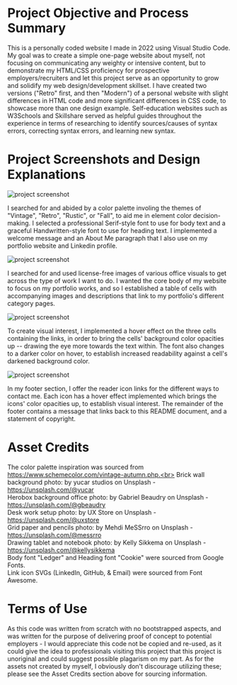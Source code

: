 # Project Objective and Process Summary

This is a personally coded website I made in 2022 using Visual Studio Code. My goal was to create a simple one-page website about myself, not focusing on communicating any weighty or intensive content, but to demonstrate my HTML/CSS proficiency for prospective employers/recruiters and let this project serve as an opportunity to grow and solidify my web design/development skillset. I have created two versions ("Retro" first, and then "Modern") of a personal website with slight differences in HTML code and more significant differences in CSS code, to showcase more than one design example. Self-education websites such as W3Schools and Skillshare served as helpful guides throughout the experience in terms of researching to identify sources/causes of syntax errors, correcting syntax errors, and learning new syntax.

# Project Screenshots and Design Explanations

<img src="Herobox-Screenshot.png" alt="project screenshot">

I searched for and abided by a color palette involing the themes of "Vintage", "Retro", "Rustic", or "Fall", to aid me in element color decision-making. I selected a professional Serif-style font to use for body text and a graceful Handwritten-style font to use for heading text. I implemented a welcome message and an About Me paragraph that I also use on my portfolio website and Linkedin profile.

<img src="Portfolio-Box-Screenshot.png" alt="project screenshot">

I searched for and used license-free images of various office visuals to get across the type of work I want to do. I wanted the core body of my website to focus on my portfolio works, and so I established a table of cells with accompanying images and descriptions that link to my portfolio's different category pages.

<img src="Portfolio-Box-Screenshot-2.png" alt="project screenshot">

To create visual interest, I implemented a hover effect on the three cells containing the links, in order to bring the cells' background color opacities up -- drawing the eye more towards the text within. The font also changes to a darker color on hover, to establish increased readability against a cell's darkened background color.

<img src="Footer-Screenshot.png" alt="project screenshot">

In my footer section, I offer the reader icon links for the different ways to contact me. Each icon has a hover effect implemented which brings the icons' color opacities up, to establish visual interest. The remainder of the footer contains a message that links back to this README document, and a statement of copyright.

# Asset Credits

The color palette inspiration was sourced from https://www.schemecolor.com/vintage-autumn.php.<br>
Brick wall background photo: by yucar studios on Unsplash - https://unsplash.com/@yucar<br>
Herobox background office photo: by Gabriel Beaudry on Unsplash - https://unsplash.com/@gbeaudry<br>
Desk work setup photo: by UX Store on Unsplash - https://unsplash.com/@uxstore<br>
Grid paper and pencils photo: by Mehdi MeSSrro on Unsplash - https://unsplash.com/@messrro<br>
Drawing tablet and notebook photo: by Kelly Sikkema on Unsplash - https://unsplash.com/@kellysikkema<br>
Body font "Ledger" and Heading font "Cookie" were sourced from Google Fonts.<br>
Link icon SVGs (LinkedIn, GitHub, & Email) were sourced from Font Awesome.

# Terms of Use

As this code was written from scratch with no bootstrapped aspects, and was written for the purpose of delivering proof of concept to potential employers - I would appreciate this code not be copied and re-used, as it could give the idea to professionals visiting this project that this project is unoriginal and could suggest possible plagarism on my part. As for the assets not created by myself, I obviously don't discourage utilizing these; please see the Asset Credits section above for sourcing information.



